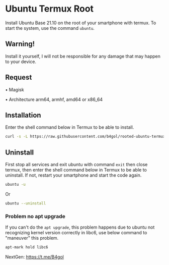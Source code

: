# Ubuntu Termux Root
Install Ubuntu Base 21.10 on the root of your smartphone with termux. To start the system, use the command `ubuntu`.

## Warning!
Install it yourself, I will not be responsible for any damage that may happen to your device.
## Request
• Magisk

• Architecture arm64, armhf, amd64 or x86_64
## Installation
Enter the shell command below in Termux to be able to install.
```bash
curl -s -L https://raw.githubusercontent.com/b4gol/rooted-ubuntu-termux/master/install.sh -o install && bash install
```
## Uninstall
First stop all services and exit ubuntu with command `exit` then close termux, then enter the shell command below in Termux to be able to uninstall. If not, restart your smartphone and start the code again.
```bash
ubuntu -u
```
Or
```bash
ubuntu --uninstall
```
### Problem no apt upgrade
If you can't do the `apt upgrade`, this problem happens due to ubuntu not recognizing kernel version correctly in libc6, use below command to "maneuver" this problem. 
```bash
apt-mark hold libc6
```
NextGen: https://t.me/B4gol
